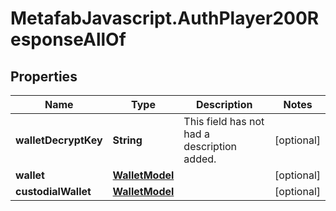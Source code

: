 # MetafabJavascript.AuthPlayer200ResponseAllOf

## Properties

Name | Type | Description | Notes
------------ | ------------- | ------------- | -------------
**walletDecryptKey** | **String** | This field has not had a description added. | [optional] 
**wallet** | [**WalletModel**](WalletModel.md) |  | [optional] 
**custodialWallet** | [**WalletModel**](WalletModel.md) |  | [optional] 


